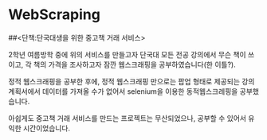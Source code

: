 # WebScraping

##<단책:단국대생을 위한 중고책 거래 서비스>

2학년 여름방학 중에 위의 서비스를 만들고자 단국대 모든 전공 강의에서 무슨 책이 쓰이고, 각 책의 가격을 조사하고자 잠깐 웹스크래핑을 공부하였습니다(한 이틀?).

정적 웹스크래핑을 공부한 후에, 정적 웹스크래핑 만으로는 팝업 형태로 제공되는 강의계획서에서 데이터를 가져올 수가 없어서 selenium을 이용한 동적웹스크레핑을 공부했습니다.

아쉽게도 중고책 거래 서비스를 만드는 프로젝트는 무산되었으나, 공부할 수 있어서 유익한 시간이었습니다.
